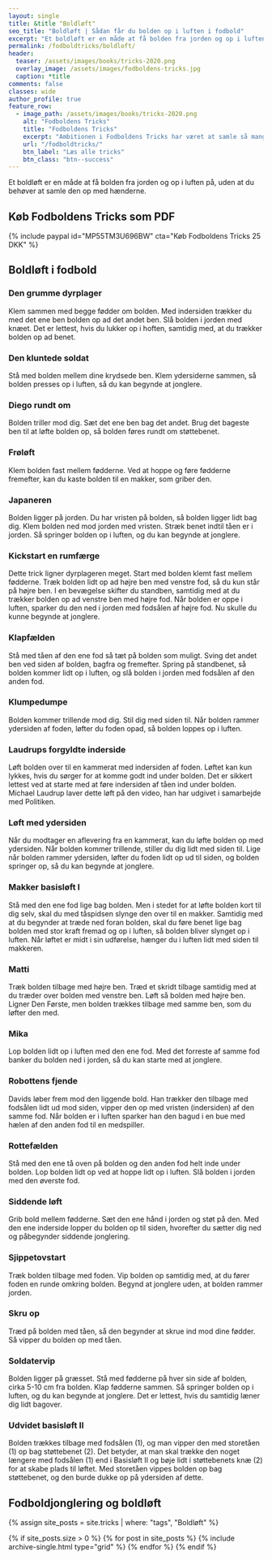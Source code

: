 ```yaml
---
layout: single
title: &title "Boldløft"
seo_title: "Boldløft | Sådan får du bolden op i luften i fodbold"
excerpt: "Et boldløft er en måde at få bolden fra jorden og op i luften på, uden at du behøver at samle den op med hænderne."
permalink: /fodboldtricks/boldloft/
header:
  teaser: /assets/images/books/tricks-2020.png
  overlay_image: /assets/images/fodboldens-tricks.jpg
  caption: *title
comments: false
classes: wide
author_profile: true
feature_row:
  - image_path: /assets/images/books/tricks-2020.png
    alt: "Fodboldens Tricks"
    title: "Fodboldens Tricks"
    excerpt: "Ambitionen i Fodboldens Tricks har været at samle så mange tricks, driblinger, finter, finurlige spark som overhovedet muligt. Der er masser at gå i gang med."
    url: "/fodboldtricks/"
    btn_label: "Læs alle tricks"
    btn_class: "btn--success"
---
```


Et boldløft er en måde at få bolden fra jorden og op i luften på, uden at du
behøver at samle den op med hænderne.

## Køb Fodboldens Tricks som PDF

{% include paypal id="MP55TM3U696BW" cta="Køb Fodboldens Tricks 25 DKK" %}

## Boldløft i fodbold

### Den grumme dyrplager

Klem sammen med begge fødder om bolden. Med indersiden trækker du med det ene ben bolden op ad det andet ben. Slå bolden i jorden med knæet. Det er lettest, hvis du lukker op i hoften, samtidig med, at du trækker bolden op ad benet.

### Den kluntede soldat

Stå med bolden mellem dine krydsede ben. Klem ydersiderne sammen, så bolden presses op i luften, så du kan begynde at jonglere.

### Diego rundt om

Bolden triller mod dig. Sæt det ene ben bag det andet. Brug det bageste ben til at løfte bolden op, så bolden føres rundt om støttebenet.

### Frøløft

Klem bolden fast mellem fødderne. Ved at hoppe og føre fødderne fremefter, kan du kaste bolden til en makker, som griber den.

### Japaneren

Bolden ligger på jorden. Du har vristen på bolden, så bolden ligger lidt bag dig. Klem bolden ned mod jorden med vristen. Stræk benet indtil tåen er i jorden. Så springer bolden op i luften, og du kan begynde at jonglere.

### Kickstart en rumfærge

Dette trick ligner dyrplageren meget. Start med bolden klemt fast mellem fødderne. Træk bolden lidt op ad højre ben med venstre fod, så du kun står på højre ben. I en bevægelse skifter du standben, samtidig med at du trækker bolden op ad venstre ben med højre fod. Når bolden er oppe i luften, sparker du den ned i jorden med fodsålen af højre fod. Nu skulle du kunne begynde at jonglere.

### Klapfælden

Stå med tåen af den ene fod så tæt på bolden som muligt. Sving det andet ben ved siden af bolden, bagfra og fremefter. Spring på standbenet, så bolden kommer lidt op i luften, og slå bolden i jorden med fodsålen af den anden fod.

### Klumpedumpe

Bolden kommer trillende mod dig. Stil dig med siden til. Når bolden rammer ydersiden af foden, løfter du foden opad, så bolden loppes op i luften.

### Laudrups forgyldte inderside

Løft bolden over til en kammerat med indersiden af foden. Løftet kan kun lykkes, hvis du sørger for at komme godt ind under bolden. Det er sikkert lettest ved at starte med at føre indersiden af tåen ind under bolden. Michael Laudrup laver dette løft på den video, han har udgivet i samarbejde med Politiken.

### Løft med ydersiden

Når du modtager en aflevering fra en kammerat, kan du løfte bolden op med ydersiden. Når bolden kommer trillende, stiller du dig lidt med siden til. Lige når bolden rammer ydersiden, løfter du foden lidt op ud til siden, og bolden springer op, så du kan begynde at jonglere.

### Makker basisløft I

Stå med den ene fod lige bag bolden. Men i stedet for at løfte bolden kort til dig selv, skal du med tåspidsen slynge den over til en makker. Samtidig med at du begynder at træde ned foran bolden, skal du føre benet lige bag bolden med stor kraft fremad og op i luften, så bolden bliver slynget op i luften. Når løftet er midt i sin udførelse, hænger du i luften lidt med siden til makkeren.

### Matti

Træk bolden tilbage med højre ben. Træd et skridt tilbage samtidig med at du træder over bolden med venstre ben. Løft så bolden med højre ben. Ligner Den Første, men bolden trækkes tilbage med samme ben, som du løfter den med.

### Mika

Lop bolden lidt op i luften med den ene fod. Med det forreste af samme fod banker du bolden ned i jorden, så du kan starte med at jonglere.

### Robottens fjende

Davids løber frem mod den liggende bold. Han trækker den tilbage med fodsålen lidt ud mod siden, vipper den op med vristen (indersiden) af den samme fod. Når bolden er i luften sparker han den bagud i en bue med hælen af den anden fod til en medspiller.

### Rottefælden

Stå med den ene tå oven på bolden og den anden fod helt inde under bolden. Lop bolden lidt op ved at hoppe lidt op i luften. Slå bolden i jorden med den øverste fod.

### Siddende løft

Grib bold mellem fødderne. Sæt den ene hånd i jorden og støt på den. Med den ene inderside lopper du bolden op til siden, hvorefter du sætter dig ned og påbegynder siddende jonglering.

### Sjippetovstart

Træk bolden tilbage med foden. Vip bolden op samtidig med, at du fører foden en runde omkring bolden. Begynd at jonglere uden, at bolden rammer jorden.

### Skru op

Træd på bolden med tåen, så den begynder at skrue ind mod dine fødder. Så vipper du bolden op med tåen.

### Soldatervip

Bolden ligger på græsset. Stå med fødderne på hver sin side af bolden, cirka 5-10 cm fra bolden. Klap fødderne sammen. Så springer bolden op i luften, og du kan begynde at jonglere. Det er lettest, hvis du samtidig læner dig lidt bagover.

### Udvidet basisløft II

Bolden trækkes tilbage med fodsålen (1), og man vipper den med storetåen (1) op bag støttebenet (2). Det betyder, at man skal trække den noget længere med fodsålen (1) end i Basisløft II og bøje lidt i støttebenets knæ (2) for at skabe plads til løftet. Med storetåen vippes bolden op bag støttebenet, og den burde dukke op på ydersiden af dette.

## Fodboldjonglering og boldløft

{% assign site_posts = site.tricks | where: "tags", "Boldløft" %}

<div class="grid__wrapper">
{% if site_posts.size > 0 %}
  {% for post in site_posts %}
    {% include archive-single.html type="grid" %}
  {% endfor %}
{% endif %}
</div>
